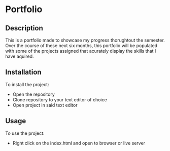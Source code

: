 # Portfolio

## Description
This is a portfolio made to showcase my progress thorughtout the semester.
Over the course of these next six months, this portfolio will be populated with some of the projects assigned that acurately display the skills that I have aquired.

## Installation
To install the project: 
- Open the repository 
- Clone repository to your text editor of choice
- Open project in said text editor

## Usage 
To use the project:
- Right click on the index.html and open to browser or live server